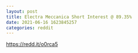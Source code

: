 ```yaml
--- 
layout: post 
title: Electra Meccanica Short Interest @ 89.35% 
date: 2021-06-16 1623845257 
categories: reddit 
--- 
```

https://redd.it/o0rca5